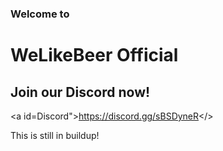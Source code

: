 ### Welcome to
# WeLikeBeer Official


## Join our Discord now!
<a id=Discord">https://discord.gg/sBSDyneR</>


This is still in buildup!
 
